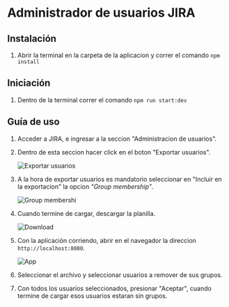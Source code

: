 # Administrador de usuarios JIRA

## Instalación

1) Abrir la terminal en la carpeta de la aplicacion y correr el comando `npm install`

## Iniciación

1) Dentro de la terminal correr el comando `npm run start:dev`

## Guía de uso

1) Acceder a JIRA, e ingresar a la seccion "Administracion de usuarios".

2) Dentro de esta seccion hacer click en el boton "Exportar usuarios".

    ![Exportar usuarios](https://i.imgur.com/1oA30l3.png)

3) A la hora de exportar usuarios es mandatorio seleccionar en "Incluir en la exportacion" la opcion _"Group membership"_.

    ![Group membershi](https://i.imgur.com/7w7F8UM.png)

4) Cuando termine de cargar, descargar la planilla.

    ![Download](https://i.imgur.com/ygX1qYB.png)

5) Con la aplicación corriendo, abrir en el navegador la direccion `http://localhost:8080`.

    ![App](https://i.imgur.com/ONHVrYY.png)

6) Seleccionar el archivo y seleccionar usuarios a remover de sus grupos.

7) Con todos los usuarios seleccionados, presionar "Aceptar", cuando termine de cargar esos usuarios estaran sin grupos.